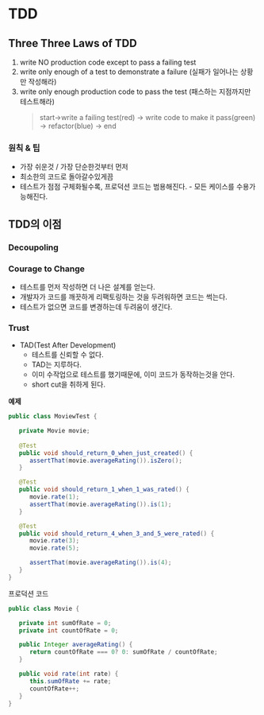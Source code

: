 # TDD

## Three Three Laws of TDD
1. write NO production code except to pass a failing test
2. write only enough of a test to demonstrate a failure (실패가 일어나는 상황만 작성해라)
3. write only enough production code to pass the test (패스하는 지점까지만 테스트해라)
   >start→write a failing test(red) → write code to make it pass(green) → refactor(blue) → end

### 원칙 & 팁
+ 가장 쉬운것 / 가장 단순한것부터 먼저
+ 최소한의 코드로 돌아갈수있게끔
+ 테스트가 점점 구체화될수록, 프로덕션 코드는 범용해진다. - 모든 케이스를 수용가능해진다.

## TDD의 이점

### Decoupoling

### Courage to Change
+ 테스트를 먼저 작성하면 더 나은 설계를 얻는다.
+ 개발자가 코드를 깨끗하게 리팩토링하는 것을 두려워하면 코드는 썩는다.
+ 테스트가 없으면 코드를 변경하는데 두려움이 생긴다.

### Trust
+ TAD(Test After Development)
   + 테스트를 신뢰할 수 없다.
   + TAD는 지루하다.
   + 이미 수작업으로 테스트를 했기때문에, 이미 코드가 동작하는것을 안다.
   + short cut을 취하게 된다.

**예제**
```java
public class MoviewTest {

   private Movie movie;
   
   @Test
   public void should_return_0_when_just_created() {
      assertThat(movie.averageRating()).isZero();
   }

   @Test
   public void should_return_1_when_1_was_rated() {
      movie.rate(1);
      assertThat(movie.averageRating()).is(1);
   }

   @Test
   public void should_return_4_when_3_and_5_were_rated() {
      movie.rate(3);
      movie.rate(5);

      assertThat(movie.averageRating()).is(4);
   }
}
```
프로덕션 코드
```java
public class Movie {

   private int sumOfRate = 0;
   private int countOfRate = 0;

   public Integer averageRating() {
      return countOfRate === 0? 0: sumOfRate / countOfRate;
   }

   public void rate(int rate) {
      this.sumOfRate += rate;
      countOfRate++;
   }
}

```

